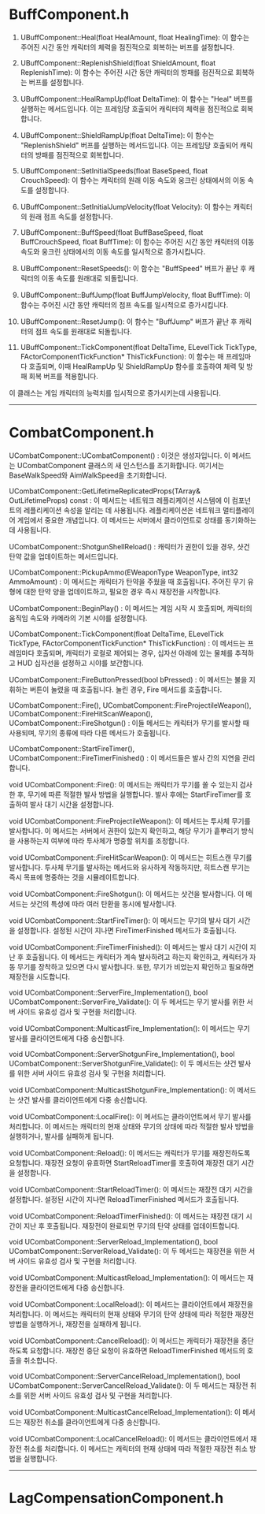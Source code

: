 # BuffComponent.h

1. UBuffComponent::Heal(float HealAmount, float HealingTime): 이 함수는 주어진 시간 동안 캐릭터의 체력을 점진적으로 회복하는 버프를 설정합니다.

2. UBuffComponent::ReplenishShield(float ShieldAmount, float ReplenishTime): 이 함수는 주어진 시간 동안 캐릭터의 방패를 점진적으로 회복하는 버프를 설정합니다.

3. UBuffComponent::HealRampUp(float DeltaTime): 이 함수는 "Heal" 버프를 실행하는 메서드입니다. 이는 프레임당 호출되어 캐릭터의 체력을 점진적으로 회복합니다.

4. UBuffComponent::ShieldRampUp(float DeltaTime): 이 함수는 "ReplenishShield" 버프를 실행하는 메서드입니다. 이는 프레임당 호출되어 캐릭터의 방패를 점진적으로 회복합니다.

5. UBuffComponent::SetInitialSpeeds(float BaseSpeed, float CrouchSpeed): 이 함수는 캐릭터의 원래 이동 속도와 웅크린 상태에서의 이동 속도를 설정합니다.

6. UBuffComponent::SetInitialJumpVelocity(float Velocity): 이 함수는 캐릭터의 원래 점프 속도를 설정합니다.

7. UBuffComponent::BuffSpeed(float BuffBaseSpeed, float BuffCrouchSpeed, float BuffTime): 이 함수는 주어진 시간 동안 캐릭터의 이동 속도와 웅크린 상태에서의 이동 속도를 일시적으로 증가시킵니다.

8. UBuffComponent::ResetSpeeds(): 이 함수는 "BuffSpeed" 버프가 끝난 후 캐릭터의 이동 속도를 원래대로 되돌립니다.

9. UBuffComponent::BuffJump(float BuffJumpVelocity, float BuffTime): 이 함수는 주어진 시간 동안 캐릭터의 점프 속도를 일시적으로 증가시킵니다.

10. UBuffComponent::ResetJump(): 이 함수는 "BuffJump" 버프가 끝난 후 캐릭터의 점프 속도를 원래대로 되돌립니다.

11. UBuffComponent::TickComponent(float DeltaTime, ELevelTick TickType, FActorComponentTickFunction* ThisTickFunction): 이 함수는 매 프레임마다 호출되며, 이때 HealRampUp 및 ShieldRampUp 함수를 호출하여 체력 및 방패 회복 버프를 적용합니다.

이 클래스는 게임 캐릭터의 능력치를 임시적으로 증가시키는데 사용됩니다.

---

# CombatComponent.h

UCombatComponent::UCombatComponent() : 이것은 생성자입니다. 이 메서드는 UCombatComponent 클래스의 새 인스턴스를 초기화합니다. 여기서는 BaseWalkSpeed와 AimWalkSpeed을 초기화합니다.

UCombatComponent::GetLifetimeReplicatedProps(TArray<FLifetimeProperty>& OutLifetimeProps) const : 이 메서드는 네트워크 레플리케이션 시스템에 이 컴포넌트의 레플리케이션 속성을 알리는 데 사용됩니다. 레플리케이션은 네트워크 멀티플레이어 게임에서 중요한 개념입니다. 이 메서드는 서버에서 클라이언트로 상태를 동기화하는데 사용됩니다.

UCombatComponent::ShotgunShellReload() : 캐릭터가 권한이 있을 경우, 샷건 탄약 값을 업데이트하는 메서드입니다.

UCombatComponent::PickupAmmo(EWeaponType WeaponType, int32 AmmoAmount) : 이 메서드는 캐릭터가 탄약을 주웠을 때 호출됩니다. 주어진 무기 유형에 대한 탄약 양을 업데이트하고, 필요한 경우 즉시 재장전을 시작합니다.

UCombatComponent::BeginPlay() : 이 메서드는 게임 시작 시 호출되며, 캐릭터의 움직임 속도와 카메라의 기본 시야를 설정합니다.

UCombatComponent::TickComponent(float DeltaTime, ELevelTick TickType, FActorComponentTickFunction* ThisTickFunction) : 이 메서드는 프레임마다 호출되며, 캐릭터가 로컬로 제어되는 경우, 십자선 아래에 있는 물체를 추적하고 HUD 십자선을 설정하고 시야를 보간합니다.

UCombatComponent::FireButtonPressed(bool bPressed) : 이 메서드는 불을 지휘하는 버튼이 눌렸을 때 호출됩니다. 눌린 경우, Fire 메서드를 호출합니다.

UCombatComponent::Fire(), UCombatComponent::FireProjectileWeapon(), UCombatComponent::FireHitScanWeapon(), UCombatComponent::FireShotgun() : 이들 메서드는 캐릭터가 무기를 발사할 때 사용되며, 무기의 종류에 따라 다른 메서드가 호출됩니다.

UCombatComponent::StartFireTimer(), UCombatComponent::FireTimerFinished() : 이 메서드들은 발사 간의 지연을 관리합니다.
  
void UCombatComponent::Fire(): 이 메서드는 캐릭터가 무기를 쏠 수 있는지 검사한 후, 무기에 따른 적절한 발사 방법을 실행합니다. 발사 후에는 StartFireTimer를 호출하여 발사 대기 시간을 설정합니다.

void UCombatComponent::FireProjectileWeapon(): 이 메서드는 투사체 무기를 발사합니다. 이 메서드는 서버에서 권한이 있는지 확인하고, 해당 무기가 흩뿌리기 방식을 사용하는지 여부에 따라 투사체가 명중할 위치를 조정합니다.

void UCombatComponent::FireHitScanWeapon(): 이 메서드는 히트스캔 무기를 발사합니다. 투사체 무기를 발사하는 메서드와 유사하게 작동하지만, 히트스캔 무기는 즉시 목표에 명중하는 것을 시뮬레이트합니다.

void UCombatComponent::FireShotgun(): 이 메서드는 샷건을 발사합니다. 이 메서드는 샷건의 특성에 따라 여러 탄환을 동시에 발사합니다.

void UCombatComponent::StartFireTimer(): 이 메서드는 무기의 발사 대기 시간을 설정합니다. 설정된 시간이 지나면 FireTimerFinished 메서드가 호출됩니다.

void UCombatComponent::FireTimerFinished(): 이 메서드는 발사 대기 시간이 지난 후 호출됩니다. 이 메서드는 캐릭터가 계속 발사하려고 하는지 확인하고, 캐릭터가 자동 무기를 장착하고 있으면 다시 발사합니다. 또한, 무기가 비었는지 확인하고 필요하면 재장전을 시도합니다.

void UCombatComponent::ServerFire_Implementation(), bool UCombatComponent::ServerFire_Validate(): 이 두 메서드는 무기 발사를 위한 서버 사이드 유효성 검사 및 구현을 처리합니다.

void UCombatComponent::MulticastFire_Implementation(): 이 메서드는 무기 발사를 클라이언트에게 다중 송신합니다.

void UCombatComponent::ServerShotgunFire_Implementation(), bool UCombatComponent::ServerShotgunFire_Validate(): 이 두 메서드는 샷건 발사를 위한 서버 사이드 유효성 검사 및 구현을 처리합니다.

void UCombatComponent::MulticastShotgunFire_Implementation(): 이 메서드는 샷건 발사를 클라이언트에게 다중 송신합니다.

void UCombatComponent::LocalFire(): 이 메서드는 클라이언트에서 무기 발사를 처리합니다. 이 메서드는 캐릭터의 현재 상태와 무기의 상태에 따라 적절한 발사 방법을 실행하거나, 발사를 실패하게 됩니다.

void UCombatComponent::Reload(): 이 메서드는 캐릭터가 무기를 재장전하도록 요청합니다. 재장전 요청이 유효하면 StartReloadTimer를 호출하여 재장전 대기 시간을 설정합니다.

void UCombatComponent::StartReloadTimer(): 이 메서드는 재장전 대기 시간을 설정합니다. 설정된 시간이 지나면 ReloadTimerFinished 메서드가 호출됩니다.

void UCombatComponent::ReloadTimerFinished(): 이 메서드는 재장전 대기 시간이 지난 후 호출됩니다. 재장전이 완료되면 무기의 탄약 상태를 업데이트합니다.

void UCombatComponent::ServerReload_Implementation(), bool UCombatComponent::ServerReload_Validate(): 이 두 메서드는 재장전을 위한 서버 사이드 유효성 검사 및 구현을 처리합니다.

void UCombatComponent::MulticastReload_Implementation(): 이 메서드는 재장전을 클라이언트에게 다중 송신합니다.

void UCombatComponent::LocalReload(): 이 메서드는 클라이언트에서 재장전을 처리합니다. 이 메서드는 캐릭터의 현재 상태와 무기의 탄약 상태에 따라 적절한 재장전 방법을 실행하거나, 재장전을 실패하게 됩니다.

void UCombatComponent::CancelReload(): 이 메서드는 캐릭터가 재장전을 중단하도록 요청합니다. 재장전 중단 요청이 유효하면 ReloadTimerFinished 메서드의 호출을 취소합니다.

void UCombatComponent::ServerCancelReload_Implementation(), bool UCombatComponent::ServerCancelReload_Validate(): 이 두 메서드는 재장전 취소를 위한 서버 사이드 유효성 검사 및 구현을 처리합니다.

void UCombatComponent::MulticastCancelReload_Implementation(): 이 메서드는 재장전 취소를 클라이언트에게 다중 송신합니다.

void UCombatComponent::LocalCancelReload(): 이 메서드는 클라이언트에서 재장전 취소를 처리합니다. 이 메서드는 캐릭터의 현재 상태에 따라 적절한 재장전 취소 방법을 실행합니다.
  
---
  
# LagCompensationComponent.h
  
